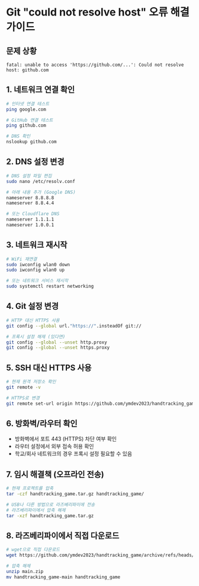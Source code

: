 # Git "could not resolve host" 오류 해결 가이드

## 문제 상황
```
fatal: unable to access 'https://github.com/...': Could not resolve host: github.com
```

## 1. 네트워크 연결 확인
```bash
# 인터넷 연결 테스트
ping google.com

# GitHub 연결 테스트
ping github.com

# DNS 확인
nslookup github.com
```

## 2. DNS 설정 변경
```bash
# DNS 설정 파일 편집
sudo nano /etc/resolv.conf

# 아래 내용 추가 (Google DNS)
nameserver 8.8.8.8
nameserver 8.8.4.4

# 또는 Cloudflare DNS
nameserver 1.1.1.1
nameserver 1.0.0.1
```

## 3. 네트워크 재시작
```bash
# WiFi 재연결
sudo iwconfig wlan0 down
sudo iwconfig wlan0 up

# 또는 네트워크 서비스 재시작
sudo systemctl restart networking
```

## 4. Git 설정 변경
```bash
# HTTP 대신 HTTPS 사용
git config --global url."https://".insteadOf git://

# 프록시 설정 해제 (있다면)
git config --global --unset http.proxy
git config --global --unset https.proxy
```

## 5. SSH 대신 HTTPS 사용
```bash
# 현재 원격 저장소 확인
git remote -v

# HTTPS로 변경
git remote set-url origin https://github.com/ymdev2023/handtracking_game.git
```

## 6. 방화벽/라우터 확인
- 방화벽에서 포트 443 (HTTPS) 차단 여부 확인
- 라우터 설정에서 외부 접속 허용 확인
- 학교/회사 네트워크의 경우 프록시 설정 필요할 수 있음

## 7. 임시 해결책 (오프라인 전송)
```bash
# 현재 프로젝트를 압축
tar -czf handtracking_game.tar.gz handtracking_game/

# USB나 다른 방법으로 라즈베리파이에 전송
# 라즈베리파이에서 압축 해제
tar -xzf handtracking_game.tar.gz
```

## 8. 라즈베리파이에서 직접 다운로드
```bash
# wget으로 직접 다운로드
wget https://github.com/ymdev2023/handtracking_game/archive/refs/heads/main.zip

# 압축 해제
unzip main.zip
mv handtracking_game-main handtracking_game
```
